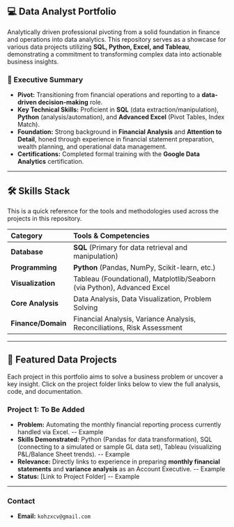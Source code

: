 ## 💻 Data Analyst Portfolio

Analytically driven professional pivoting from a solid foundation in finance and operations into data analytics. This repository serves as a showcase for various data projects utilizing **SQL, Python, Excel, and Tableau**, demonstrating a commitment to transforming complex data into actionable business insights.

### 🌟 Executive Summary

* **Pivot:** Transitioning from financial operations and reporting to a **data-driven decision-making** role.
* **Key Technical Skills:** Proficient in **SQL** (data extraction/manipulation), **Python** (analysis/automation), and **Advanced Excel** (Pivot Tables, Index Match).
* **Foundation:** Strong background in **Financial Analysis** and **Attention to Detail**, honed through experience in financial statement preparation, wealth planning, and operational data management.
* **Certifications:** Completed formal training with the **Google Data Analytics** certification.

---

## 🛠️ Skills Stack

This is a quick reference for the tools and methodologies used across the projects in this repository.

| Category | Tools & Competencies |
| :--- | :--- |
| **Database** | **SQL** (Primary for data retrieval and manipulation) |
| **Programming** | **Python** (Pandas, NumPy, Scikit-learn, etc.) |
| **Visualization** | Tableau (Foundational), Matplotlib/Seaborn (via Python), Advanced Excel |
| **Core Analysis** | Data Analysis, Data Visualization, Problem Solving |
| **Finance/Domain** | Financial Analysis, Variance Analysis, Reconciliations, Risk Assessment |

---

## 📂 Featured Data Projects

Each project in this portfolio aims to solve a business problem or uncover a key insight. Click on the project folder links below to view the full analysis, code, and documentation.

### **Project 1: To Be Added**

* **Problem:** Automating the monthly financial reporting process currently handled via Excel. -- Example
* **Skills Demonstrated:** Python (Pandas for data transformation), SQL (connecting to a simulated or sample GL data set), Tableau (visualizing P&L/Balance Sheet trends). -- Example
* **Relevance:** Directly links to experience in preparing **monthly financial statements** and **variance analysis** as an Account Executive. -- Example
* **Status:** [Link to Project Folder] -- Example

---

### **Contact**

* **Email:** `kohzxcv@gmail.com`

